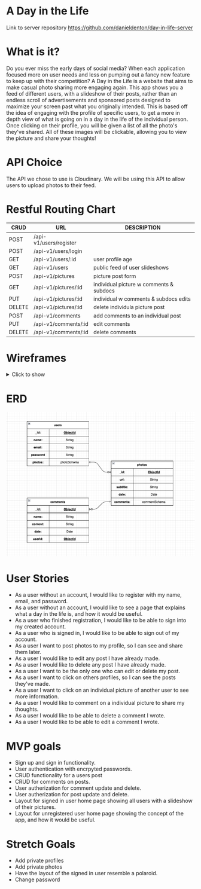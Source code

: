 # A Day in the Life

Link to server repository https://github.com/danieldenton/day-in-life-server

# What is it?

Do you ever miss the early days of social media? When each application focused more on user needs and less on pumping out a fancy new feature to keep up with their competition? A Day in the Life is a website that aims to make casual photo sharing more engaging again. This app shows you a feed of different users, with a slideshow of their posts, rather than an endless scroll of advertisements and sponsored posts designed to maximize your screen past what you originally intended. This is based off the idea of engaging with the profile of specific users, to get a more in depth view of what is going on in a day in the life of the individual person. Once clicking on their profile, you will be given a list of all the photo's they've shared. All of these images will be clickable, allowing you to view the picture and share your thoughts!

# API Choice

The API we chose to use is Cloudinary. We will be using this API to allow users to upload photos to their feed.

# Restful Routing Chart

| **CRUD** | **URL**                | **DESCRIPTION**                         |
| -------- | ---------------------- | --------------------------------------- |
| POST     | /api-v1/users/register |                                         |
| POST     | /api-v1/users/login    |                                         |
| GET      | /api-v1/users/:id      | user profile age                        |
| GET      | /api-v1/users          | public feed of user slideshows          |
| POST     | /api-v1/pictures       | picture post form                       |
| GET      | /api-v1/pictures/:id   | individual picture w comments & subdocs |
| PUT      | /api-v1/pictures/:id   | individual w comments & subdocs edits   |
| DELETE   | /api-v1/pictures/:id   | delete individula picture post          |
| POST     | /api-v1/comments       | add comments to an individual post      |
| PUT      | /api-v1/comments/:id   | edit comments                           |
| DELETE   | /api-v1/comments/:id   | delete comments                         |

# Wireframes

<details>
<summary>Click to show</summary>

- About us page
  ![About us page](./assets/AboutUs.png)
- Sign up page
  ![Sign up page](./assets/SignUp.png)
- Login page
  ![Sign in page](./assets/Login.png)
- Public landing page
  ![Public landing page](./assets/PublicLanding.png)
- Public feed page
  ![Public feed page](./assets/PublicFeed.png)
- Profile page
  ![Profile page](./assets/Profile.png)
- Details page
![Details page](./assets/Details.png)
</details>

# ERD

![ERD](./assets/ERD.png)

# User Stories

- As a user without an account, I would like to register with my name, email, and password.
- As a user without an account, I would like to see a page that explains what a day in the life is, and how it would be useful.
- As a user who finished registration, I would like to be able to sign into my created account.
- As a user who is signed in, I would like to be able to sign out of my account.
- As a user I want to post photos to my profile, so I can see and share them later.
- As a user I would like to edit any post I have already made.
- As a user I would like to delete any post I have already made.
- As a user I want to be the only one who can edit or delete my post.
- As a user I want to click on others profiles, so I can see the posts they've made.
- As a user I want to click on an individual picture of another user to see more information.
- As a user I would like to comment on a individual picture to share my thoughts.
- As a user I would like to be able to delete a comment I wrote.
- As a user I would like to be able to edit a comment I wrote.

# MVP goals

- Sign up and sign in functionality.
- User authentication with encrpyted passwords.
- CRUD functionality for a users post
- CRUD for comments on posts.
- User autherization for comment update and delete.
- User autherization for post update and delete.
- Layout for signed in user home page showing all users with a slideshow of their pictures.
- Layout for unregistered user home page showing the concept of the app, and how it would be useful.

# Stretch Goals

- Add private profiles
- Add private photos
- Have the layout of the signed in user resemble a polaroid.
- Change password
